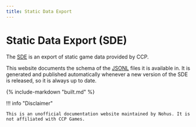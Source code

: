 ```yaml
---
title: Static Data Export
---
```

# Static Data Export (SDE)

The [SDE](https://developers.eveonline.com/docs/services/static-data/) is an export of static game data provided by CCP.

This website documents the schema of the [JSONL](https://jsonlines.org) files it is available in. It is generated and published automatically whenever a new version of the SDE is released, so it is always up to date.

{% include-markdown "built.md" %}

!!! info "Disclaimer"

    This is an unofficial documentation website maintained by Nohus. It is not affiliated with CCP Games.
